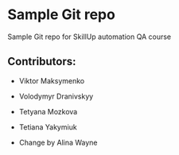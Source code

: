 # Sample Git repo

Sample Git repo for SkillUp automation QA course

## Contributors: 

- Viktor Maksymenko

- Volodymyr Dranivskyy

- Tetyana Mozkova


- Tetiana Yakymiuk

- Change by Alina Wayne

